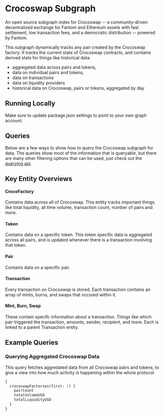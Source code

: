# Crocoswap Subgraph

An open source subgraph index for Crocoswap -- a community-driven decentralized exchange for Fantom and Ethereum assets with fast settlement, low transaction fees, and a democratic distribution -- powered by Fantom.

This subgraph dynamically tracks any pair created by the Crocoswap factory. It tracks the current state of Crocoswap contracts, and contains derived stats for things like historical data.

- aggregated data across pairs and tokens,
- data on individual pairs and tokens,
- data on transactions
- data on liquidity providers
- historical data on Crocoswap, pairs or tokens, aggregated by day

## Running Locally

Make sure to update package.json settings to point to your own graph account.

## Queries

Below are a few ways to show how to query the Crocoswap subgraph for data. The queries show most of the information that is queryable, but there are many other filtering options that can be used, just check out the [querying api](https://thegraph.com/docs/graphql-api). 

## Key Entity Overviews

#### CrocoFactory

Contains data across all of Crocoswap. This entity tracks important things like total liquidity, all time volume, transaction count, number of pairs and more.

#### Token

Contains data on a specific token. This token specific data is aggregated across all pairs, and is updated whenever there is a transaction involving that token.

#### Pair

Contains data on a specific pair.

#### Transaction

Every transaction on Crocoswap is stored. Each transaction contains an array of mints, burns, and swaps that occured within it.

#### Mint, Burn, Swap

These contain specifc information about a transaction. Things like which pair triggered the transaction, amounts, sender, recipient, and more. Each is linked to a parent Transaction entity.

## Example Queries

### Querying Aggregated Crocoswap Data

This query fetches aggredated data from all Crocoswap pairs and tokens, to give a view into how much activity is happening within the whole protocol.

```graphql
{
  crocoswapFactories(first: 1) {
    pairCount
    totalVolumeUSD
    totalLiquidityUSD
  }
}
```
